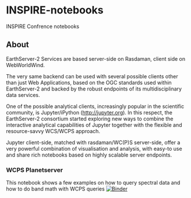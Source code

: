 # INSPIRE-notebooks
INSPIRE Confrence notebooks

## About
EarthServer-2 Services are based server-side on Rasdaman, client side on WebWorldWind.

The very same backend can be used with several possible clients other than just Web Applications, based on the OGC standards used within EarthServer-2 and backed by the robust endpoints of its multidisciplinary data services.

One of the possible analytical clients, increasingly popular in the scientific community, is Jupyter/iPython (http://jupyter.org). In this respect, the EarthServer-2 consortium started exploring new ways to combine the interactive analytical capabilities of Jupyter together with the flexible and resource-savvy WCS/WCPS approach.

Jupyter client-side, matched with rasdaman/WC(P)S server-side, offer a very powerful combination of visualisation and analysis, with easy-to use and share rich notebooks based on highly scalable server endpoints.



### WCPS Planetserver
This notebook shows a few examples on how to query spectral data and how to do band math with WCPS queries
 [![Binder](http://mybinder.org/badge.svg)](http://mybinder.org:/repo/earthserver-eu/inspire-notebooks) 

